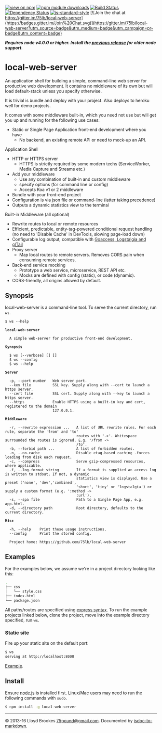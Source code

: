 [![view on npm](http://img.shields.io/npm/v/local-web-server.svg)](https://www.npmjs.org/package/local-web-server)
[![npm module downloads](http://img.shields.io/npm/dt/local-web-server.svg)](https://www.npmjs.org/package/local-web-server)
[![Build Status](https://travis-ci.org/75lb/local-web-server.svg?branch=master)](https://travis-ci.org/75lb/local-web-server)
[![Dependency Status](https://david-dm.org/75lb/local-web-server.svg)](https://david-dm.org/75lb/local-web-server)
[![js-standard-style](https://img.shields.io/badge/code%20style-standard-brightgreen.svg)](https://github.com/feross/standard)
[![Join the chat at https://gitter.im/75lb/local-web-server](https://badges.gitter.im/Join%20Chat.svg)](https://gitter.im/75lb/local-web-server?utm_source=badge&utm_medium=badge&utm_campaign=pr-badge&utm_content=badge)

***Requires node v4.0.0 or higher. Install the [previous release](https://github.com/75lb/local-web-server/tree/prev) for older node support.***

# local-web-server
An application shell for building a simple, command-line web server for productive web development. It contains no middleware of its own but will load default-stack unless you specify otherwise.

It is trivial is bundle and deploy with your project. Also deploys to heroku well for demo projects.

It comes with some middleware built-in, which you need not use but will get you up and running for the following use cases:

* Static or Single Page Application front-end development where you have
  * No backend, an existing remote API or need to mock-up an API.

Application Shell
  * HTTP or HTTPS server
    * HTTPS is strictly required by some modern techs (ServiceWorker, Media Capture and Streams etc.)
  * Add your middleware
    * Use any combination of built-in and custom middleware
    * specify options (for command line or config)
    * Accepts Koa v1 or 2 middleware
  * Bundle with your front-end project
  * Configuration is via json file or command-line (latter taking precedence)
  * Outputs a dynamic statistics view to the terminal


Built-in Middleware (all optional)
  * Rewrite routes to local or remote resources
  * Efficient, predictable, entity-tag-powered conditional request handling (no need to 'Disable Cache' in DevTools, slowing page-load down)
  * Configurable log output, compatible with [Goaccess, Logstalgia and glTail](https://github.com/75lb/local-web-server/blob/master/doc/visualisation.md)
  * Proxy server
    * Map local routes to remote servers. Removes CORS pain when consuming remote services.
  * Back-end service mocking
    * Prototype a web service, microservice, REST API etc.
    * Mocks are defined with config (static), or code (dynamic).
  * CORS-friendly, all origins allowed by default.

## Synopsis
local-web-server is a command-line tool. To serve the current directory, run `ws`.

<pre><code>$ ws --help

<strong>local-web-server</strong>

  A simple web-server for productive front-end development.

<strong>Synopsis</strong>

  $ ws [--verbose] [<server options>] [<middleware options>]
  $ ws --config
  $ ws --help

<strong>Server</strong>

  -p, --port number   Web server port.
  --key file          SSL key. Supply along with --cert to launch a https server.
  --cert file         SSL cert. Supply along with --key to launch a https server.
  --https             Enable HTTPS using a built-in key and cert, registered to the domain
                      127.0.0.1.

<strong>Middleware</strong>

  -r, --rewrite expression ...   A list of URL rewrite rules. For each rule, separate the 'from' and 'to'
                                 routes with '->'. Whitespace surrounded the routes is ignored. E.g. '/from ->
                                 /to'.
  -b, --forbid path ...          A list of forbidden routes.
  -n, --no-cache                 Disable etag-based caching -forces loading from disk each request.
  -c, --compress                 Serve gzip-compressed resources, where applicable.
  -f, --log-format string        If a format is supplied an access log is written to stdout. If not, a dynamic
                                 statistics view is displayed. Use a preset ('none', 'dev','combined',
                                 'short', 'tiny' or 'logstalgia') or supply a custom format (e.g. ':method ->
                                 :url').
  -s, --spa file                 Path to a Single Page App, e.g. app.html.
  -d, --directory path           Root directory, defaults to the current directory.

<strong>Misc</strong>

  -h, --help    Print these usage instructions.
  --config      Print the stored config.

  Project home: https://github.com/75lb/local-web-server
</code></pre>

## Examples

For the examples below, we assume we're in a project directory looking like this:

```sh
.
├── css
│   └── style.css
├── index.html
└── package.json
```

All paths/routes are specified using [express syntax](http://expressjs.com/guide/routing.html#route-paths). To run the example projects linked below, clone the project, move into the example directory specified, run `ws`.

### Static site

Fire up your static site on the default port:
```sh
$ ws
serving at http://localhost:8000
```

[Example](https://github.com/75lb/local-web-server/tree/master/example/simple).

## Install
Ensure [node.js](http://nodejs.org) is installed first. Linux/Mac users may need to run the following commands with `sudo`.

```sh
$ npm install -g local-web-server
```
* * *

&copy; 2013-16 Lloyd Brookes <75pound@gmail.com>. Documented by [jsdoc-to-markdown](https://github.com/jsdoc2md/jsdoc-to-markdown).
